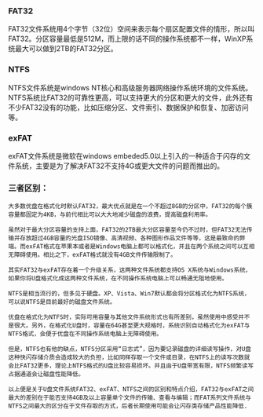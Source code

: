 ### FAT32
FAT32文件系统用4个字节（32位）空间来表示每个扇区配置文件的情形，所以叫FAT32。分区容量最低是512M，而上限的话不同的操作系统都不一样，WinXP系统最大可以做到2TB的FAT32分区。


### NTFS
NTFS文件系统是windows NT核心和高级服务器网络操作系统环境的文件系统。NTFS系统比FAT32的可靠性更高，可以支持更大的分区和更大的文件，此外还有不少FAT32没有的功能，比如压缩分区、文件索引、数据保护和恢复、加密访问等。


### exFAT
exFAT文件系统是微软在windows embeded5.0以上引入的一种适合于闪存的文件系统，主要是为了解决FAT32不支持4G或更大文件的问题而推出的。


### 三者区别：
```
大多数优盘在格式化时默认FAT32，最大优点就是在一个不超过8GB的分区中，FAT32的每个簇容量都固定为4KB，与前代相比可以大大地减少磁盘的浪费，提高磁盘利用率。

虽然对于最大分区容量的支持上面，FAT32的2TB最大分区容量至今仍不过时，但FAT32无法传输并存放超过4GB容量的光盘ISO镜像、高清视频、各种图形作品文件等等，这是最致命的弊端。而exFAT格式在苹果本或者是Windows电脑上都可以格式化，并且在两个系统之间可以互相无障碍使用。相比之下，exFAT格式就没有4GB文件传输限制了。

其实FAT32与exFAT存在着一个升级关系，这两种文件系统都支持OS X系统与Windows系统，如果你将U盘格式化成这两种文件系统，在不同操作系统电脑上可以畅通无阻地使用。

NTFS是相当流行的，但多见于硬盘。XP、Vista、Win7默认都会将分区格式化为NTFS系统，可以说NTFS是目前最好的磁盘文件系统。

优盘在格式化为NTFS时，实际可用容量与其他文件系统形式也有所差别，虽然使用中感受并不是很大。另外，在格式化U盘时，容量在64G甚至更大规格时，系统识别自动格式化为exFAT与NTFS格式，会便于优盘在不同操作系统电脑上无障碍使用。

但是，NTFS也有他的缺点，NTFS分区采用“日志式”，因为要记录磁盘的详细读写操作，对U盘这种快闪存储介质会造成较大的负担，比如同样存取一个文件或目录，在NTFS上的读写次数就会比FAT32更多，理论上NTFS格式的U盘比较容易损坏。并且由于U盘带宽有限，NTFS频繁读写占据通道会让磁盘性能降低。

以上便是关于U盘文件系统FAT32、exFAT、NTFS之间的区别和特点介绍，FAT32与exFAT之间最大的差别在于能否支持4GB及以上容量单个文件的传输、查看与编辑；而FAT系列文件系统与NTFS之间最大的区分在于文件存取的方式，后者长期使用可能会让闪存类存储产品性能降低.

```